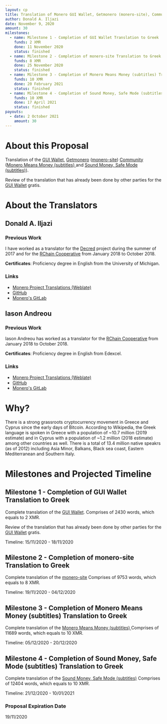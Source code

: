 ```yaml
---
layout: cp
title: Translation of Monero GUI Wallet, Getmonero (monero-site), Community (Monero Means Money (subtitles) and Sound Money, Safe Mode (subtitles)) to Greek
author: Donald A. Iljazi
date: November 9, 2020
amount: 30
milestones:
  - name: Milestone 1 - Completion of GUI Wallet Translation to Greek
    funds: 2 XMR
    done: 11 November 2020
    status: finished
  - name: Milestone 2 - Completion of monero-site Translation to Greek
    funds: 8 XMR
    done: 25 November 2020
    status: finished
  - name: Milestone 3 - Completion of Monero Means Money (subtitles) Translation to Greek
    funds: 10 XMR
    done: 20 February 2021
    status: finished
  - name: Milestone 4 - Completion of Sound Money, Safe Mode (subtitles) Translation to Greek
    funds: 10 XMR
    done: 17 April 2021
    status: finished
payouts:
  - date: 2 October 2021
    amount: 30
---
```


# About this Proposal

Translation of the [GUI Wallet](https://translate.getmonero.org/projects/monero/gui-wallet/), [Getmonero](https://translate.getmonero.org/projects/getmonero/) ([monero-site](https://translate.getmonero.org/projects/getmonero/monero-site/)) [Community](https://translate.getmonero.org/projects/community/) ([Monero Means Money (subtitles) ](https://translate.getmonero.org/projects/community/monero-means-money/) and [Sound Money, Safe Mode (subtitles)](https://translate.getmonero.org/projects/community/sound-money-safe-mode-subtitles/)).

Review of the translation that has already been done by other parties for the [GUI Wallet](https://translate.getmonero.org/projects/monero/gui-wallet/) gratis.

# About the Translators

## Donald A. Iljazi 

### Previous Work

I have worked as a translator for the [Decred](https://decred.org/) project during the summer of 2017 and for the [RChain Cooperative](https://rchain.coop/) from January 2018 to October 2018.

**Certificates**: Proficiency degree in English from the University of Michigan.

### Links

- [Monero Project Translations (Weblate)](https://translate.getmonero.org/user/oeAdgK01/)
- [GitHub](https://github.com/oeAdgK01)
- [Monero's GitLab](https://repo.getmonero.org/oeAdgK01)

## Iason Andreou 

### Previous Work

Iason Andreou has worked as a translator for the [RChain Cooperative](https://rchain.coop/) from January 2018 to October 2018.

**Certificates**: Proficiency degree in English from Edexcel.

### Links

- [Monero Project Translations (Weblate)](https://translate.getmonero.org/user/zero-andreou/)
- [GitHub](https://github.com/zero-andreou)
- [Monero's GitLab](https://repo.getmonero.org/tseligas071)

# Why?

There is a strong grassroots cryptocurrency movement in Greece and Cyprus since the early days of Bitcoin. 
According to Wikipedia, the Greek language is spoken in Greece with a population of ~10.7 million (2019 estimate) and in Cyprus with a population of ~1.2 million (2018 estimate) among other countries as well. There is a total of 13.4 million native speakrs (as of 2012) including Asia Minor, Balkans, Black sea coast, Eastern Mediterranean and Southern Italy.

# Milestones and Projected Timeline

## Milestone 1 - Completion of GUI Wallet Translation to Greek

Complete translation of the [GUI Wallet](https://translate.getmonero.org/projects/monero/gui-wallet/).
Comprises of 2430 words, which equals to 2 XMR.

Review of the translation that has already been done by other parties for the [GUI Wallet](https://translate.getmonero.org/projects/monero/gui-wallet/) gratis.

Timeline: 15/11/2020 - 18/11/2020

## Milestone 2 - Completion of monero-site Translation to Greek

Complete translation of the [monero-site](https://translate.getmonero.org/projects/getmonero/monero-site/)
Comprises of 9753 words, which equals to 8 XMR.

Timeline: 19/11/2020 - 04/12/2020

## Milestone 3 - Completion of Monero Means Money (subtitles) Translation to Greek

Complete translation of the [Monero Means Money (subtitles) ](https://translate.getmonero.org/projects/community/monero-means-money/)
Comprises of 11689 words, which equals to 10 XMR.

Timeline: 05/12/2020 - 20/12/2020

## Milestone 4 - Completion of Sound Money, Safe Mode (subtitles) Translation to Greek

Complete translation of the [Sound Money, Safe Mode (subtitles)](https://translate.getmonero.org/projects/community/sound-money-safe-mode-subtitles/)
Comprises of 12404 words, which equals to 10 XMR.

Timeline: 21/12/2020 - 10/01/2021

### Proposal Expiration Date

19/11/2020
